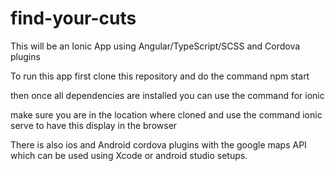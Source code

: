 # find-your-cuts
This will be an Ionic App using Angular/TypeScript/SCSS and Cordova plugins

To run this app first clone this repository and do the command npm start 

then once all dependencies are installed you can use the command for ionic 

make sure you are in the location where cloned and use the command ionic serve to have this display in the browser 

There is also ios and Android cordova plugins with the google maps API which can be used using Xcode or android studio setups. 
